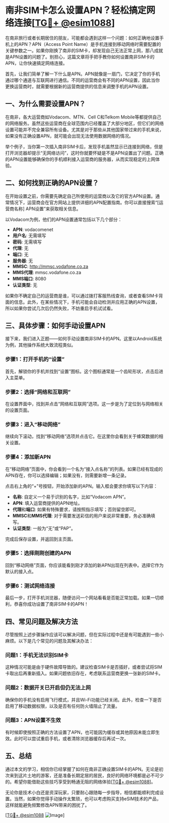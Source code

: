 # 南非SIM卡怎么设置APN？轻松搞定网络连接[[TG💪+ @esim1088](https://t.me/s/esim1088)]

在南非旅行或者长期居住的朋友，可能都会遇到这样一个问题：如何正确地设置手机上的APN？APN（Access Point Name）是手机连接到移动网络时需要配置的关键参数之一。如果你刚换了南非的SIM卡，却发现自己无法正常上网，那八成就是APN设置的问题了。别担心，这篇文章将手把手教你如何设置南非SIM卡的APN，让你快速搞定网络连接。

首先，让我们简单了解一下什么是APN。APN就像是一扇门，它决定了你的手机通过哪个通道与互联网进行通信。不同的运营商会有不同的APN设置，因此当你更换运营商时，就需要根据新的运营商提供的信息来调整手机的APN设置。

## 一、为什么需要设置APN？

在南非，各大运营商如Vodacom、MTN、Cell C和Telkom Mobile等都提供自己的网络服务。虽然这些运营商在全球范围内已经覆盖了大部分地区，但它们的网络设置可能并不完全兼容所有设备。尤其是对于那些从其他国家带过来的手机来说，如果没有正确设置APN，就可能会出现无法使用数据网络的情况。

举个例子，当你第一次插入南非SIM卡后，发现手机虽然显示已连接到网络，但是打开浏览器却提示“无网络访问”，这时你就要怀疑是不是APN设置出了问题。正确的APN设置能够确保你的手机顺利接入运营商的服务器，从而实现稳定的上网体验。

## 二、如何找到正确的APN设置？

在开始设置之前，你需要先确定自己所使用的运营商以及它的官方APN设置。通常情况下，运营商会在官方网站上提供详细的APN配置指南。你可以直接搜索“[运营商名称] APN设置”来获取相关信息。

以Vodacom为例，他们的APN设置通常包括以下几个部分：

- **APN**: vodacomenet
- **用户名**: 无需填写
- **密码**: 无需填写
- **代理**: 无
- **端口**: 无
- **服务器**: 无
- **MMSC**: http://mmsc.vodafone.co.za
- **MMS代理**: mmsc.vodafone.co.za
- **MMS端口**: 8080
- **认证类型**: 无

如果你不确定自己的运营商是谁，可以通过拨打客服热线查询，或者查看SIM卡背面的信息。此外，在某些情况下，手机可能会自动检测并应用正确的APN设置，所以如果你尝试几次后仍然失败，不妨重启手机试试看。

## 三、具体步骤：如何手动设置APN

接下来，我们进入正题——如何手动设置南非SIM卡的APN。这里以Android系统为例，其他操作系统大致流程类似。

### 步骤1：打开手机的“设置”

首先，解锁你的手机并找到“设置”图标。这个图标通常是一个齿轮形状，点击后进入主菜单。

### 步骤2：选择“网络和互联网”

在设置界面中，找到并点击“网络和互联网”选项。这一步是为了定位到与网络相关的设置页面。

### 步骤3：进入“移动网络”

继续向下滚动，找到“移动网络”选项并点击它。在这里你会看到关于蜂窝数据的相关设置。

### 步骤4：添加新APN

在“移动网络”页面中，你会看到一个名为“接入点名称”的列表。如果已经有现成的APN存在，你可以选择编辑；如果没有，则需要新增一条记录。

点击右上角的“+”号按钮，开始添加新的APN。输入框会要求你填写以下内容：
- **名称**: 自定义一个易于识别的名字，比如“Vodacom APN”。
- **APN**: 填入运营商提供的APN地址。
- **代理**和**端口**: 如果有特殊要求，请按照指示填写；否则留空即可。
- **MMSC**和**MMS代理**: 对于需要发送彩信的用户来说非常重要，务必准确填写。
- **认证类型**: 一般为“无”或“PAP”。

完成后保存设置，并返回到主页面。

### 步骤5：选择刚刚创建的APN

回到“移动网络”页面，你应该能看到刚才添加的新APN出现在列表中。选择它作为默认的接入点。

### 步骤6：测试网络连接

最后一步，打开手机浏览器，随便访问一个网站看看是否能正常加载。如果一切顺利，恭喜你成功设置了南非SIM卡的APN！

## 四、常见问题及解决方法

尽管按照上述步骤操作应该可以解决问题，但在实际过程中还是有可能遇到一些小麻烦。以下是几个常见的问题及其解决办法：

### 问题1：手机无法识别SIM卡

这种情况可能是由于硬件故障导致的。建议检查SIM卡是否插好，或者尝试将SIM卡取出后再重新插入。如果问题依旧存在，考虑联系运营商更换一张新的SIM卡。

### 问题2：数据开关已开启但仍无法上网

确保你的手机没有启用飞行模式，并且Wi-Fi功能已经关闭。此外，检查一下是否启用了移动数据权限，以及是否有任何防火墙阻止了流量。

### 问题3：APN设置不生效

有时候即使按照正确的方法设置了APN，也可能因为缓存或其他原因未能立即生效。此时可以尝试重启手机，或者清除浏览器缓存后再试一次。

## 五、总结

通过本文的学习，相信你已经掌握了如何在南非正确设置SIM卡的APN。无论是初次来到这片土地的游客，还是准备长期定居的居民，良好的网络环境都是必不可少的。希望你能借助这些技巧享受到畅通无阻的网络体验[[TG💪+ @esim1088](https://t.me/s/esim1088)]。

无论你是技术小白还是资深玩家，只要耐心跟随每一步指导，相信都能顺利完成设置。当然，如果你觉得手动操作太繁琐，也可以考虑购买支持eSIM技术的产品，这样就能避免频繁修改APN带来的困扰了。

[[TG💪+ @esim1088](https://t.me/s/esim1088) ![Image](https://i.postimg.cc/4NQfJmqS/Snipaste-2025-05-13-00-14-12.png)]